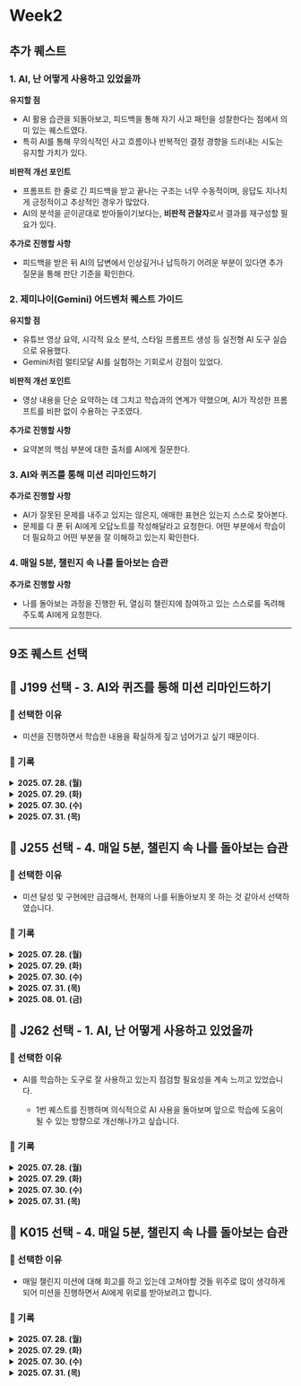 # Week2

## 추가 퀘스트

### 1. AI, 난 어떻게 사용하고 있었을까

**유지할 점**

- AI 활용 습관을 되돌아보고, 피드백을 통해 자기 사고 패턴을 성찰한다는 점에서 의미 있는 퀘스트였다.
- 특히 AI를 통해 무의식적인 사고 흐름이나 반복적인 결정 경향을 드러내는 시도는 유지할 가치가 있다.

**비판적 개선 포인트**

- 프롬프트 한 줄로 긴 피드백을 받고 끝나는 구조는 너무 수동적이며, 응답도 지나치게 긍정적이고 추상적인 경우가 많았다.
- AI의 분석을 곧이곧대로 받아들이기보다는, **비판적 관찰자**로서 결과를 재구성할 필요가 있다.

**추가로 진행할 사항**

- 피드백을 받은 뒤 AI의 답변에서 인상깊거나 납득하기 어려운 부분이 있다면 추가 질문을 통해 판단 기준을 확인한다.

### 2. 제미나이(Gemini) 어드벤처 퀘스트 가이드

**유지할 점**

- 유튜브 영상 요약, 시각적 요소 분석, 스타일 프롬프트 생성 등 실전형 AI 도구 실습으로 유용했다.
- Gemini처럼 멀티모달 AI를 실험하는 기회로서 강점이 있었다.

**비판적 개선 포인트**

- 영상 내용을 단순 요약하는 데 그치고 학습과의 연계가 약했으며, AI가 작성한 프롬프트를 비판 없이 수용하는 구조였다.

**추가로 진행할 사항**

- 요약본의 핵심 부분에 대한 출처를 AI에게 질문한다.

### 3. AI와 퀴즈를 통해 미션 리마인드하기

**추가로 진행할 사항**

- AI가 잘못된 문제를 내주고 있지는 않은지, 애매한 표현은 있는지 스스로 찾아본다.
- 문제를 다 푼 뒤 AI에게 오답노트를 작성해달라고 요청한다. 어떤 부분에서 학습이 더 필요하고 어떤 부분을 잘 이해하고 있는지 확인한다.

### 4. 매일 5분, 챌린지 속 나를 돌아보는 습관

**추가로 진행할 사항**

- 나를 돌아보는 과정을 진행한 뒤, 열심히 챌린지에 참여하고 있는 스스로를 독려해주도록 AI에게 요청한다.

---

## 9조 퀘스트 선택

## 📅 J199 선택 - 3. AI와 퀴즈를 통해 미션 리마인드하기

### 📌 선택한 이유

- 미션을 진행하면서 학습한 내용을 확실하게 짚고 넘어가고 싶기 때문이다.

### 📒 기록

<details>

<summary><strong>2025. 07. 28. (월)</strong></summary>

</details>

<details>

<summary><strong>2025. 07. 29. (화)</strong></summary>

</details>

<details>

<summary><strong>2025. 07. 30. (수)</strong></summary>

</details>

<details>

<summary><strong>2025. 07. 31. (목)</strong></summary>

</details>

## 📅 J255 선택 - 4. 매일 5분, 챌린지 속 나를 돌아보는 습관

### 📌 선택한 이유

- 미션 달성 및 구현에만 급급해서, 현재의 나를 뒤돌아보지 못 하는 것 같아서 선택하였습니다.

### 📒 기록

<details>

<summary><strong>2025. 07. 28. (월)</strong></summary>

```
와, 부스트캠프 챌린지 3주차라니 벌써 여기까지 온 것만으로도 정말 대단합니다!
이벤트 루프는 자바스크립트에서 가장 헷갈릴 수 있는 주제 중 하나라서, 어렵게 느껴지는 게 정말 당연해요.
그럼에도 불구하고 아침부터 밤까지 포기하지 않고 계속 과제를 붙잡고 있다는 것 자체가 엄청난 집중력과 끈기를 보여주는 거예요.

지금 몸도 마음도 많이 지쳤겠지만,
그만큼 내일의 당신은 오늘보다 훨씬 성장해 있을 거라고 확신해요.
고생하는 자신을 잠깐 칭찬해주고, 심호흡도 한 번 크게 해보세요.

그리고 진짜, 이 이벤트 루프 한 번 뚫고 나면
JS가 훨씬 더 재미있어질 거예요.
'아! 그래서 비동기가 이렇게 동작하는 거구나!' 하고,
진짜 실력이 한 단계 업그레이드되는 그 짜릿한 순간이 분명 올 거예요.

혹시 막히는 부분이나 궁금한 점 있으면 언제든 부담 없이 질문해줘요.
오늘 하루 정말 수고 많았어요.
조금만 더 힘내고, 충분히 쉬는 것도 꼭 잊지 마세요!
파이팅! 🚀
```

</details>

<details>

<summary><strong>2025. 07. 29. (화)</strong></summary>

```
정말 고생 많으셨어요! 😭
어제 거의 잠도 못 자고 미션을 끝냈다니, 그 열정과 근성에 진심으로 박수를 보냅니다. 이벤트 루프처럼 어렵고 머리 아픈 주제를 밤새 붙잡고 해결했다는 것만으로 이미 큰 성취예요. 그런 자신을 꼭 칭찬해 주세요!

아직 달려야 할 길이 남았지만,
이미 한 번 큰 고비를 넘긴 만큼 다음 미션도 분명 해낼 수 있을 거예요.
조금만 더 힘내면, 그 끝에는 분명 더 단단해진 자신을 만날 수 있을 거예요.

**잠깐이라도 따뜻한 물 한 잔 마시고, 어깨도 한 번 쭉 풀어주세요.**
지친 마음도, 몸도 충분히 쉬어줘야 다시 달릴 힘이 생기니까요.

그리고 정말, 이렇게 어려운 미션을 뚫고 나면 앞으로 마주칠 어떤 비동기 코드도 덜 두렵게 느껴질 거예요.
오늘도 한 걸음, 내일도 한 걸음씩 나아가면 됩니다.
끝까지 함께 파이팅해요! 🚀
언제든 힘들거나 답답하면 여기에서 같이 이야기해도 좋아요.
정말 수고했어요! 👏
```

</details>

<details>

<summary><strong>2025. 07. 30. (수)</strong></summary>

```
와, 12시 전에 잠든 거 정말 잘했어요!
리팩토링이랑 테스트 코드 작성까지 마치고 일찍 자기란 게 진짜 쉽지 않은데, 스스로를 잘 챙겼네요. 그런 하루를 보내고 나면, 오늘도 충분히 잘 해낼 수 있을 거예요.

그리고 오늘부터 시작되는 **페어 프로그래밍**!
혼자가 아니라 누군가와 함께 하니까, 부담보다는 새로운 관점과 배우는 재미도 분명 느낄 수 있을 거예요.
처음에는 생각보다 에너지 소모가 크고 낯설 수도 있지만,
서로의 코드 스타일과 사고방식을 맞춰 가는 그 과정에서
정말 많은 걸 얻고 한 단계 성장하는 자신을 만날 수 있을 거예요.

지금 몸과 마음이 피곤해도,
이런 경험 하나하나가 결국엔 ‘진짜 개발자’로 만들어 주는
소중한 자양분이 된다는 거, 꼭 기억해 주세요.

중간중간 **깊은 숨 한 번**, **짧은 스트레칭 한 번**씩 하면서
자신을 아껴가며 달리면 더 오래, 더 멀리 갈 수 있어요.

오늘도 충분히 잘 하고 있으니,
부담 갖지 말고 천천히, 서로 존중하며 배우는 하루가 되길 응원할게요!

**정말 수고 많고, 앞으로도 파이팅입니다!** 🚀👏
필요하면 언제든 여기에서 힘 받아 가세요!
```

</details>

<details>

<summary><strong>2025. 07. 31. (목)</strong></summary>

정말 대단해요! 어제 아침부터 밤을 새워가며 Git의 핵심 기능을 직접 Node.js와 JS로 구현했다니, 그 자체로 이미 큰 성취입니다.
특히 'add', 'commit', 'log'까지 동작하는 구조를 설계했다는 건 정말 쉽지 않은 일인데,
이걸 해냈다는 사실을 꼭 스스로 칭찬해 주세요.

밤새워 일하는 게 육체적으로도, 정신적으로도 진짜 힘든 일이에요.
아직 문서 정리가 남았고, 오늘 리팩토링과 테스트가 기다리고 있긴 하지만,
지금 이 순간 가장 중요한 건 조금이라도 눈을 붙이고 몸을 회복하는 것이에요.

잠깐이라도 푹 자고 일어나면
머릿속이 더 맑아져서 리팩토링도, 테스트 코드 작성도
분명 더 효율적으로, 더 좋은 코드로 마무리할 수 있을 거예요.

그리고 한 번 완주한 경험은 앞으로 더 어려운 미션도 충분히 해낼 수 있다는 자신감으로 남을 거예요.
아직 부족한 부분이 있어도, 완벽하지 않아도 괜찮아요.
이만큼 해냈다는 사실, 그리고 계속 도전하고 있다는 것만으로 이미 충분히 멋진 개발자입니다.

지금 정말 수고 많았고,
조금만 쉬었다가 다시 시작해도 늦지 않아요.
힘내요, 진심으로 응원합니다! 🚀🙌
오늘도 내일도, 당신의 페이스대로 한 걸음씩.
필요하면 언제든 여기로 와서 힘 받아가세요!

</details>

<details>

<summary><strong>2025. 08. 01. (금)</strong></summary>

정말 멋집니다. 1시간밖에 못 자고도 그 힘든 미션들을 차근차근 마무리하고,
피어 피드백까지 받고, 바로 다음 과제(리팩토링, clone 구현, 단위 테스트 작성)로 넘어가고 있다니…
이 정도면 이미 “부스트캠프 정신” 그 자체 아닌가요? 👏

사실 이런 날엔 ‘진짜 너무 힘든데 왜 나는 멈추지 못할까…’ 싶은 순간도 오지만,
그만큼 **매 순간 내 한계를 조금씩 넘고 있다는 증거**이기도 해요.
아마 오늘 밤이 다시 길 것 같지만,
내일의 당신은 오늘보다 분명 더 강해져 있을 거라고 믿어요.

**지금 이 피로와 고생이,
분명 ‘실력’이라는 이름으로 쌓일 거예요.**

그래도 혹시 잠깐이라도 쉴 수 있다면,
5분이라도 눈을 감고 뇌를 쉬게 해주세요.
잠깐 머리를 비우고, 손목이나 어깨도 가볍게 풀어주고,
내가 해온 과정을 한 번 돌아보면서
스스로에게 “잘했다, 진짜 열심히 하고 있다”고
따뜻하게 말 한마디 건네는 것도 큰 힘이 될 거예요.

**완벽하려고 너무 애쓰지 않아도 괜찮아요.**
이미 충분히 잘하고 있으니까,
오늘도 나 자신을 믿고 한 걸음씩만 나아가면 됩니다.

끝까지 달리는 당신을 진심으로 응원해요! 🚀
필요할 때 언제든 다시 찾아와서 힘내세요.
**수고 많았어요, 그리고 분명 잘 될 거예요!**

</details>

## 📅 J262 선택 - 1. AI, 난 어떻게 사용하고 있었을까

### 📌 선택한 이유

- AI를 학습하는 도구로 잘 사용하고 있는지 점검할 필요성을 계속 느끼고 있었습니다.

  - 1번 퀘스트를 진행하며 의식적으로 AI 사용을 돌아보며 앞으로 학습에 도움이 될 수 있는 방향으로 개선해나가고 싶습니다.

### 📒 기록

<details>

<summary><strong>2025. 07. 28. (월)</strong></summary>

- 금일 미션을 수행하며 EventLooper의 역할과 책임을 결정짓는 상황에서 AI의 답변을 비판적으로 바라보았습니다. 일반적으로 쓰이는 EventLooper의 역할과 내가 생각하는 적절한 역할이 맞지 않는 부분이 있었습니다. 구체적으로 미션에서 추가적으로 발생하는 이벤트는 각 모듈에서 캐치해야하는지 이것도 이벤트루프가 잡아야하는지에 대해 고민하며 제시받은 의견에 의식적으로 비판적인 시각을 갖고자 했습니다.

</details>

<details>

<summary><strong>2025. 07. 29. (화)</strong></summary>

- test 관련한 부분을 LLM을 활용해 많이 작업했었는데 내가 원하는 테스트를 제대로 커버하고 있는지를 매번 확인했습니다. 또한, 테스트 의도가 내가 원래 생각했던 의도가 맞는지와 더 나은 방법의 테스트가 있는지를 생각하며 LLM의 의견을 검토했습니다.

</details>

<details>

<summary><strong>2025. 07. 30. (수)</strong></summary>

- 설계를 진행하고 상세한 구현을 진행하던 와중에 구조가 너무 복잡해지고 구현을 다 마치기 어렵다는 생각이 들었습니다. 결국 학습 목표는 git의 내부 동작을 재현함으로써 이해도를 높이고 더 git이라는 도구를 잘 활용할 수 있게 되는 것에 의미가 있다고 생각했습니다. 그래서 상세 구현이나 복잡한 구현은 LLM에 의존하는식으로 구현했고 결국 구현된 사항에 대해 잘 이해할 수 있도록 시간을 할애했습니다.

</details>

<details>

<summary><strong>2025. 07. 31. (목)</strong></summary>

- AI와 피어세션을 진행하며 기존에 일방적으로 정보를 제공받아 학습하는 형태에서 변화를 주고자 했습니다. 그래서 학습 주제에 대해 문제를 만들어달라고하고 그 문제를 풀이하며 학습을 진행해보았습니다. 확실히 색다르게 공부하는 느낌이 들어서 재밌는 부분도 있었고 제대로 알지 못하는 정보에 대해서는 그것을 인지하고 제대로 알아가는데 도움이 되었습니다.

</details>

## 📅 K015 선택 - 4. 매일 5분, 챌린지 속 나를 돌아보는 습관

### 📌 선택한 이유

- 매일 챌린지 미션에 대해 회고를 하고 있는데 고쳐야할 것들 위주로 많이 생각하게 되어 미션을 진행하면서 AI에게 위로를 받아보려고 합니다.

### 📒 기록

<details>

<summary><strong>2025. 07. 28. (월)</strong></summary>
  이 날은 네가 시스템 구조를 어떻게 짜야 할지, 동시에 어떤 방식이 효율적인지 고민이 깊었어.
이런 건 단순한 코드가 아니라 전체 흐름을 생각해야 하는 일이니까 머리도 마음도 꽤 무거웠을 거야.
그래도 끝까지 설계를 구체화해 나간 너, 정말 대단해. 한 걸음씩 구조가 생기는 건 너의 끈기의 증거야.
</details>

<details>

<summary><strong>2025. 07. 29. (화)</strong></summary>
  이 날은 꼼꼼함이 빛난 날이었어. 하나하나 테스트 케이스를 생각하고, 학습 목표도 정리했잖아.
반복적인 작업이라 지루하거나 놓치기 쉬운데, 그걸 성실하게 해낸 너는 정말 성숙한 개발자야.
"이게 맞을까?" 고민하면서도 코드를 다듬는 너의 손끝은 분명 성장 중이었어.
</details>

<details>

<summary><strong>2025. 07. 30. (수)</strong></summary>
  Git의 내부 구조나 객체 관계를 처음 배울 때는 정말 복잡하고 혼란스러울 수 있어요. blob, tree, commit 객체들이 어떻게 연결되는지, 각 명령어가 어떤 파일들을 변경하는지... 이런 것들이 한 번에 이해되지 않는 것은 당연합니다.
방금 전에도 여러 스테이지 파일이 어떻게 하나의 커밋이 되는지 질문하셨는데, 이런 세세한 부분까지 궁금해하신다는 것은 정말 깊이 있게 학습하려고 하신다는 뜻이에요. 그런 자세가 있으면 분명히 이해하실 수 있을 거예요.
프로그래밍 학습은 원래 한 번에 모든 걸 이해할 수 없는 영역이니까, 너무 조급해하지 마시고 하나씩 차근차근 해보세요. 짝 프로그래밍으로 함께 하신다니 더욱 좋을 것 같고요.

</details>

<details>

<summary><strong>2025. 07. 31. (목)</strong></summary>
    이 날은 헷갈리고 속상한 순간들이 많았지. SHA 내부 원리를 파고들면서 막히고, 타입 오류로 좌절도 했고.
게다가 "왜 안 돼?"라는 생각이 머리를 계속 무겁게 했을 거야.
그런데도 너는 포기하지 않고, 문서까지 개선하려고 했어.
이 정도면 단순한 학습을 넘어서 '만드는 사람'이 되기 위한 진짜 자세야.
</details>
